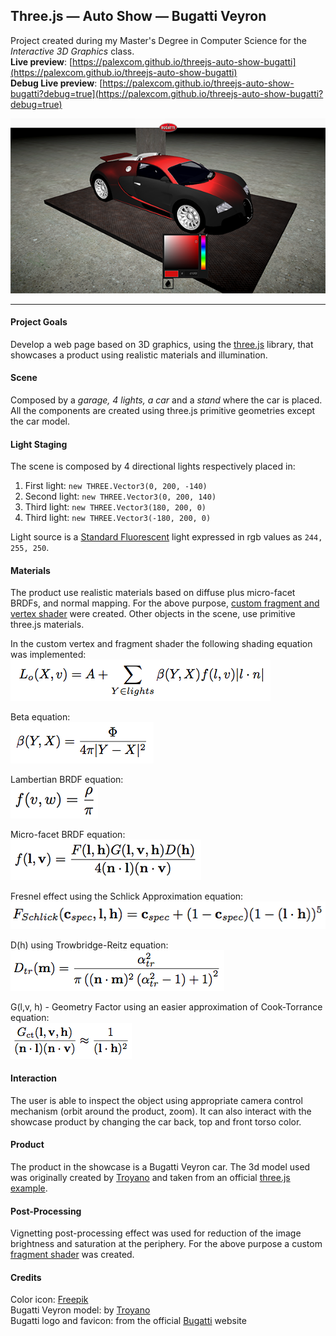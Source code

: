 Three.js — Auto Show — Bugatti Veyron
-------------------------------------
Project created during my Master's Degree in Computer Science for the _Interactive 3D Graphics_ class.  
__Live preview__: [https://palexcom.github.io/threejs-auto-show-bugatti](https://palexcom.github.io/threejs-auto-show-bugatti)  
__Debug Live preview__: [https://palexcom.github.io/threejs-auto-show-bugatti?debug=true](https://palexcom.github.io/threejs-auto-show-bugatti?debug=true)  

![Demo - Auto Show — Bugatti Veyron](https://github.com/PAlexcom/threejs-auto-show-bugatti/raw/master/img/demo.png)

-------------

#### Project Goals
Develop a web page based on 3D graphics, using the [three.js](http://threejs.org) library,
that showcases a product using realistic materials and illumination.

#### Scene
Composed by a _garage, 4 lights, a car_  and a _stand_ where the car is placed.
All the components are created using three.js primitive geometries except the car model.

#### Light Staging
The scene is composed by 4 directional lights respectively placed in:

1. First light: ```new THREE.Vector3(0, 200, -140)```
2. Second light: ```new THREE.Vector3(0, 200, 140)```
3. Third light: ```new THREE.Vector3(180, 200, 0)```
3. Third light: ```new THREE.Vector3(-180, 200, 0)```

Light source is a [Standard Fluorescent](http://planetpixelemporium.com/tutorialpages/light.html) light
expressed in rgb values as ```244, 255, 250```.

#### Materials
The product use realistic materials based on diffuse plus micro-facet BRDFs, and normal mapping.
For the above purpose, [custom fragment and vertex shader](https://github.com/PAlexcom/threejs-auto-show-bugatti/blob/master/index.html#L56)
were created. Other objects in the scene, use primitive three.js materials. 

In the custom vertex and fragment shader the following shading equation was implemented:  
![Shading equation](https://github.com/PAlexcom/threejs-auto-show-bugatti/raw/master/img/equations/shading-equation.png)  

Beta equation:  
![Beta equation](https://github.com/PAlexcom/threejs-auto-show-bugatti/raw/master/img/equations/beta.png)  

Lambertian BRDF equation:  
![Lambertian BRDF](https://github.com/PAlexcom/threejs-auto-show-bugatti/raw/master/img/equations/lambertian-brdf.png)  

Micro-facet BRDF equation:  
![Micro-facet BRDF](https://github.com/PAlexcom/threejs-auto-show-bugatti/raw/master/img/equations/microfacet-brdf.png)  

Fresnel effect using the Schlick Approximation equation:  
![Fresnel effect using the Schlick Approximation](https://github.com/PAlexcom/threejs-auto-show-bugatti/raw/master/img/equations/fresnel-schlick.png)  

D(h) using Trowbridge-Reitz equation:  
![Trowbridge-Reitz](https://github.com/PAlexcom/threejs-auto-show-bugatti/raw/master/img/equations/d-trowbridge-reitz.png)  

G(l,v, h) - Geometry Factor using an easier approximation of Cook-Torrance equation:  
![Cook-Torrance](https://github.com/PAlexcom/threejs-auto-show-bugatti/raw/master/img/equations/cook-torrance.png)

#### Interaction
The user is able to inspect the object using appropriate camera control mechanism (orbit around the product, zoom).
It can also interact with the showcase product by changing the car back, top and front torso color.

#### Product
The product in the showcase is a Bugatti Veyron car.
The 3d model used was originally created by [Troyano](http://artist-3d.com/free_3d_models/dnm/model_disp.php?uid=1129)
and taken from an official [three.js example](https://github.com/mrdoob/three.js/tree/master/examples/obj/veyron).

#### Post-Processing
Vignetting post-processing effect was used for reduction of the image brightness and saturation at the periphery. For the
above purpose a custom [fragment shader](https://github.com/PAlexcom/threejs-auto-show-bugatti/blob/master/index.html#L189) was created.

#### Credits
Color icon: [Freepik](http://www.flaticon.com/authors/freepik)  
Bugatti Veyron model: by [Troyano](http://artist-3d.com/free_3d_models/dnm/model_disp.php?uid=1129)  
Bugatti logo and favicon: from the official [Bugatti](http://www.bugatti.com) website
